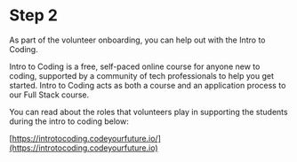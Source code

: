 # Step 2

As part of the volunteer onboarding, you can help out with the Intro to Coding.

Intro to Coding is a free, self-paced online course for anyone new to coding, supported by a community of tech professionals to help you get started. Intro to Coding acts as both a course and an application process to our Full Stack course.

You can read about the roles that volunteers play in supporting the students during the intro to coding below:

[https://introtocoding.codeyourfuture.io/](https://introtocoding.codeyourfuture.io)
